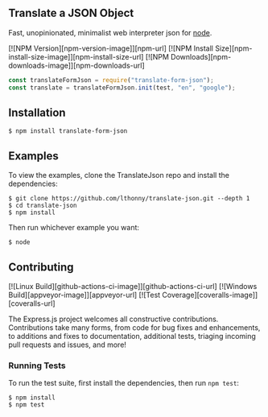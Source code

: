 ## Translate a JSON Object

  Fast, unopinionated, minimalist web interpreter json for [node](http://nodejs.org).

[![NPM Version][npm-version-image]][npm-url]
[![NPM Install Size][npm-install-size-image]][npm-install-size-url]
[![NPM Downloads][npm-downloads-image]][npm-downloads-url]

```js
const translateFormJson = require("translate-form-json");
const translate = translateFormJson.init(test, "en", "google");
```

## Installation

```console
$ npm install translate-form-json
```

## Examples

To view the examples, clone the TranslateJson repo and install the dependencies:

```console
$ git clone https://github.com/lthonny/translate-json.git --depth 1
$ cd translate-json
$ npm install
```

Then run whichever example you want:

```console
$ node
```

## Contributing

[![Linux Build][github-actions-ci-image]][github-actions-ci-url]
[![Windows Build][appveyor-image]][appveyor-url]
[![Test Coverage][coveralls-image]][coveralls-url]

The Express.js project welcomes all constructive contributions. Contributions take many forms,
from code for bug fixes and enhancements, to additions and fixes to documentation, additional
tests, triaging incoming pull requests and issues, and more!

### Running Tests

To run the test suite, first install the dependencies, then run `npm test`:

```console
$ npm install
$ npm test
```
